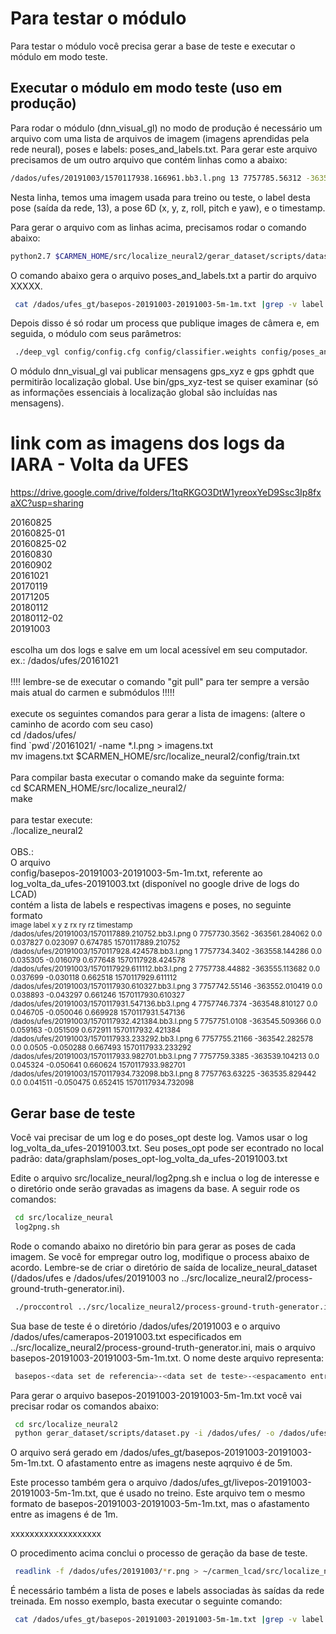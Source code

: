 # Para testar o módulo

Para testar o módulo você precisa gerar a base de teste e executar o módulo em modo teste.

## Executar o módulo em modo teste (uso em produção)

Para rodar o módulo (dnn_visual_gl) no modo de produção é necessário um arquivo com uma lista de arquivos de imagem (imagens
aprendidas pela rede neural), poses e labels: poses_and_labels.txt. Para gerar este arquivo precisamos de um outro 
arquivo que contém linhas como a abaixo:

```bash
/dados/ufes/20191003/1570117938.166961.bb3.l.png 13 7757785.56312 -363523.757782 0.0 0.011196 -0.04909 0.252019 1570117938.166961
```

Nesta linha, temos uma imagem usada para treino ou teste, o label desta pose (saída da rede, 13), a pose 6D (x, y, z, roll, pitch e yaw),
e o timestamp.

Para gerar o arquivo com as linhas acima, precisamos rodar o comando abaixo:

```bash
python2.7 $CARMEN_HOME/src/localize_neural2/gerar_dataset/scripts/dataset.py -i /dados/ufes/ -o /dados/ufes_gt/ -b 5 -l 1 -I $CARMEN_HOME/src/localize_neural2/gerar_dataset/scripts/logs.txt
```

O comando abaixo gera o arquivo poses_and_labels.txt a partir do arquivo XXXXX.

```bash
 cat /dados/ufes_gt/basepos-20191003-20191003-5m-1m.txt |grep -v label| awk '{print $3 " " $4 " " $8 " " $1}' > config/poses_and_labels.txt
```

Depois disso é só rodar um process que publique images de câmera e, em seguida, o módulo com seus parâmetros:

```bash
 ./deep_vgl config/config.cfg config/classifier.weights config/poses_and_labels.txt 2 -camera_id 3
```

O módulo dnn_visual_gl vai publicar mensagens gps_xyz e gps gphdt que permitirão localização global.
Use bin/gps_xyz-test se quiser examinar (só as informações essenciais à localização global são incluídas nas mensagens).


# link com as imagens dos logs da IARA - Volta da UFES

https://drive.google.com/drive/folders/1tqRKGO3DtW1yreoxYeD9Ssc3Ip8fxaXC?usp=sharing

20160825<br>
20160825-01<br>
20160825-02<br>
20160830<br>
20160902<br>
20161021<br>
20170119<br>
20171205<br>
20180112<br>
20180112-02<br>
20191003<br>
<br>
escolha um dos logs e salve em um local acessível em seu computador.<br>
ex.:  /dados/ufes/20161021<br>
<br>
!!!! lembre-se de executar o comando "git pull" para ter sempre a versão mais atual do carmen e submódulos !!!!!<br>
<br>
execute os seguintes comandos para gerar a lista de imagens: (altere o caminho de acordo com seu caso)<br>
cd /dados/ufes/<br>
find \`pwd\`/20161021/ -name \*.l.png > imagens.txt<br>
mv imagens.txt $CARMEN_HOME/src/localize_neural2/config/train.txt<br>
<br>
Para compilar basta executar o comando make da seguinte forma:<br>
cd $CARMEN_HOME/src/localize_neural2/<br>
make<br>
<br>
para testar execute:<br>
./localize_neural2<br>
<br>
OBS.: <br>
O arquivo <br>
config/basepos-20191003-20191003-5m-1m.txt, referente ao log_volta_da_ufes-20191003.txt (disponível no google drive de logs do LCAD)<br>
contém a lista de labels e respectivas imagens e poses, no seguinte formato<br>
<sub>image label x y z rx ry rz timestamp<br>
/dados/ufes/20191003/1570117889.210752.bb3.l.png 0 7757730.3562 -363561.284062 0.0 0.037827 0.023097 0.674785 1570117889.210752<br>
/dados/ufes/20191003/1570117928.424578.bb3.l.png 1 7757734.3402 -363558.144286 0.0 0.035305 -0.016079 0.677648 1570117928.424578<br>
/dados/ufes/20191003/1570117929.611112.bb3.l.png 2 7757738.44882 -363555.113682 0.0 0.037699 -0.030118 0.662518 1570117929.611112<br>
/dados/ufes/20191003/1570117930.610327.bb3.l.png 3 7757742.55146 -363552.010419 0.0 0.038893 -0.043297 0.661246 1570117930.610327<br>
/dados/ufes/20191003/1570117931.547136.bb3.l.png 4 7757746.7374 -363548.810127 0.0 0.046705 -0.050046 0.669928 1570117931.547136<br>
/dados/ufes/20191003/1570117932.421384.bb3.l.png 5 7757751.0108 -363545.509366 0.0 0.059163 -0.051509 0.672911 1570117932.421384<br>
/dados/ufes/20191003/1570117933.233292.bb3.l.png 6 7757755.21166 -363542.282578 0.0 0.0505 -0.050288 0.667493 1570117933.233292<br>
/dados/ufes/20191003/1570117933.982701.bb3.l.png 7 7757759.3385 -363539.104213 0.0 0.045324 -0.050641 0.660624 1570117933.982701<br>
/dados/ufes/20191003/1570117934.732098.bb3.l.png 8 7757763.63225 -363535.829442 0.0 0.041511 -0.050475 0.652415 1570117934.732098<br>
</sub>

## Gerar base de teste

Você vai precisar de um log e do poses_opt deste log. Vamos usar o log log_volta_da_ufes-20191003.txt. Seu poses_opt pode
ser econtrado no local padrão: data/graphslam/poses_opt-log_volta_da_ufes-20191003.txt

Edite o arquivo src/localize_neural/log2png.sh e inclua o log de interesse e o diretório onde serão
gravadas as imagens da base. A seguir rode os comandos:

```bash
 cd src/localize_neural
 log2png.sh
```

Rode o comando abaixo no diretório bin para gerar as poses de cada imagem. Se você for empregar outro log, modifique o 
process abaixo de acordo. Lembre-se de criar o diretório de saída de localize_neural_dataset (/dados/ufes e /dados/ufes/20191003 no 
../src/localize_neural2/process-ground-truth-generator.ini).

```bash
 ./proccontrol ../src/localize_neural2/process-ground-truth-generator.ini
```

Sua base de teste é o diretório /dados/ufes/20191003 e o arquivo /dados/ufes/camerapos-20191003.txt especificados em 
../src/localize_neural2/process-ground-truth-generator.ini, mais o arquivo basepos-20191003-20191003-5m-1m.txt.
O nome deste arquivo representa:

```bash
 basepos-<data set de referencia>-<data set de teste>-<espacamento entre os key frames do data set de referencia>-<espacamento estre as imagens no data set de teste>.txt.
```

Para gerar o arquivo basepos-20191003-20191003-5m-1m.txt você vai precisar rodar os comandos abaixo:

```bash
 cd src/localize_neural2
 python gerar_dataset/scripts/dataset.py -i /dados/ufes/ -o /dados/ufes_gt/ -b 5 -l 1
```

O arquivo será gerado em /dados/ufes_gt/basepos-20191003-20191003-5m-1m.txt. O afastamento entre as imagens neste
aqrquivo é de 5m.

Este processo também gera o arquivo /dados/ufes_gt/livepos-20191003-20191003-5m-1m.txt, que é usado no treino.
Este arquivo tem o mesmo formato de basepos-20191003-20191003-5m-1m.txt, mas o afastamento entre as imagens
é de 1m.


xxxxxxxxxxxxxxxxxxx

O procedimento acima conclui o processo de geração da base de teste.


```bash
 readlink -f /dados/ufes/20191003/*r.png > ~/carmen_lcad/src/localize_neural2/config/test.txt
```

É necessário também a lista de poses e labels associadas às saídas da rede treinada. Em nosso exemplo, basta executar o 
seguinte comando:

```bash
 cat /dados/ufes_gt/basepos-20191003-20191003-5m-1m.txt |grep -v label| awk '{print $3 " " $4 " " $8 " " $1}' > config/poses_and_labels.txt
```


